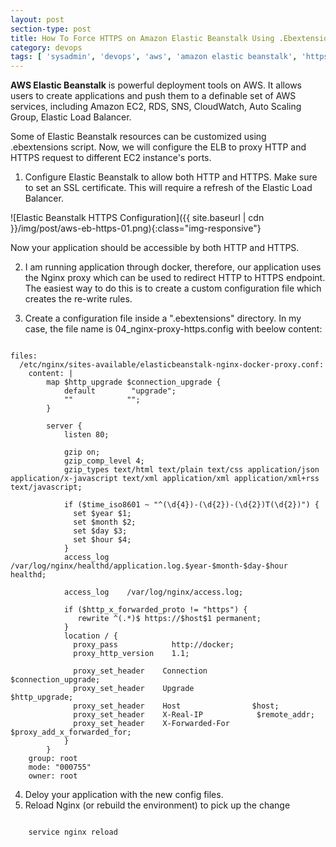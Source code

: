 ```yaml
---
layout: post
section-type: post
title: How To Force HTTPS on Amazon Elastic Beanstalk Using .Ebextensions
category: devops
tags: [ 'sysadmin', 'devops', 'aws', 'amazon elastic beanstalk', 'https', 'nginx', 'ssl', 'docker' ]
--- 
```


<strong>AWS Elastic Beanstalk</strong> is powerful deployment tools on AWS. It allows users to create applications and push them to a definable set of AWS services, including Amazon EC2, RDS, SNS, CloudWatch, Auto Scaling Group, Elastic Load Balancer.

Some of Elastic Beanstalk resources can be customized using .ebextensions script. Now, we will configure the ELB to proxy HTTP and HTTPS request to different EC2 instance's ports.

1. Configure Elastic Beanstalk to allow both HTTP and HTTPS. Make sure to set an SSL certificate. This will require a refresh of the Elastic Load Balancer.

![Elastic Beanstalk HTTPS Configuration]({{ site.baseurl | cdn }}/img/post/aws-eb-https-01.png){:class="img-responsive"}

Now your application should be accessible by both HTTP and HTTPS.

2. I am running application through docker, therefore, our application uses the Nginx proxy which can be used to redirect HTTP to HTTPS endpoint. The easiest way to do this is to create a custom configuration file which creates the re-write rules.

3. Create a configuration file inside a ".ebextensions" directory. In my case, the file name is 04_nginx-proxy-https.config with beelow content:

<pre><code data-trim class="yaml">
files: 
  /etc/nginx/sites-available/elasticbeanstalk-nginx-docker-proxy.conf: 
    content: |
        map $http_upgrade $connection_upgrade {
            default        "upgrade";
            ""            "";
        }
        
        server {
            listen 80;
        
            gzip on;
            gzip_comp_level 4;
            gzip_types text/html text/plain text/css application/json application/x-javascript text/xml application/xml application/xml+rss text/javascript;
        
            if ($time_iso8601 ~ "^(\d{4})-(\d{2})-(\d{2})T(\d{2})") {
              set $year $1;
              set $month $2;
              set $day $3;
              set $hour $4;
            }
            access_log /var/log/nginx/healthd/application.log.$year-$month-$day-$hour healthd;
        
            access_log    /var/log/nginx/access.log;
        
            if ($http_x_forwarded_proto != "https") {
               rewrite ^(.*)$ https://$host$1 permanent;
            }
            location / {
              proxy_pass            http://docker;
              proxy_http_version    1.1;
        
              proxy_set_header    Connection            $connection_upgrade;
              proxy_set_header    Upgrade                $http_upgrade;
              proxy_set_header    Host                $host;
              proxy_set_header    X-Real-IP            $remote_addr;
              proxy_set_header    X-Forwarded-For        $proxy_add_x_forwarded_for;
            }
        }
    group: root
    mode: "000755"
    owner: root
</code></pre>

4. Deloy your application with the new config files.
5. Reload Nginx (or rebuild the environment)  to pick up the change 
<pre><code data-trim class="yaml">
	service nginx reload
</code></pre>